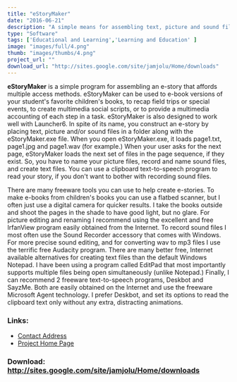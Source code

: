 ```yaml
---
title: "eStoryMaker"
date: "2016-06-21"
description: "A simple means for assembling text, picture and sound files into an e-story that supports multiple access means."
type: "Software"
tags: ['Educational and Learning','Learning and Education' ]
image: "images/full/4.png"
thumb: "images/thumbs/4.png"
project_url: ""
download_url: "http://sites.google.com/site/jamjolu/Home/downloads"
---
```

**eStoryMaker** is a simple program for assembling an e-story that affords multiple access methods. eStoryMaker can be used to e-book versions of your student's favorite children's books, to recap field trips or special events, to create multimedia social scripts, or to provide a multimedia accounting of each step in a task. eStoryMaker is also designed to work well with Launcher6. In spite of its name, you construct an e-story by placing text, picture and/or sound files in a folder along with the eStoryMaker.exe file. When you open eStoryMaker.exe, it loads page1.txt, page1.jpg and page1.wav (for example.) When your user asks for the next page, eStoryMaker loads the next set of files in the page sequence, if they exist. So, you have to name your picture files, record and name sound files, and create text files. You can use a clipboard text-to-speech program to read your story, if you don't want to bother with recording sound files.

There are many freeware tools you can use to help create e-stories. To make e-books from children's books you can use a flatbed scanner, but I often just use a digital camera for quicker results. I take the books outside and shoot the pages in the shade to have good light, but no glare. For picture editing and renaming I recommend using the excellent and free IrfanView program easily obtained from the Internet. To record sound files I most often use the Sound Recorder accessory that comes with Windows. For more precise sound editing, and for converting wav to mp3 files I use the terrific free Audacity program. There are many better free, Internet available alternatives for creating text files than the default Windows Notepad. I have been using a program called EditPad that most importantly supports multiple files being open simultaneously (unlike Notepad.) Finally, I can recommend 2 freeware text-to-speech programs, Deskbot and SayzMe. Both are easily obtained on the Internet and use the freeware Microsoft Agent technology. I prefer Deskbot, and set its options to read the clipboard text only without any extra, distracting animations.

### Links:
- <a href="mailto:jamjolu@hotmail.com">Contact Address</a>
- <a href="http://sites.google.com/site/jamjolu/Home/estorymaker">Project Home Page</a>

### Download: http://sites.google.com/site/jamjolu/Home/downloads 